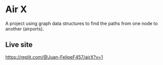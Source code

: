 
# Air X

A project using graph data structures to find the paths from one node to another (airports).




## Live site

https://replit.com/@Juan-FelipeF457/airX?v=1
